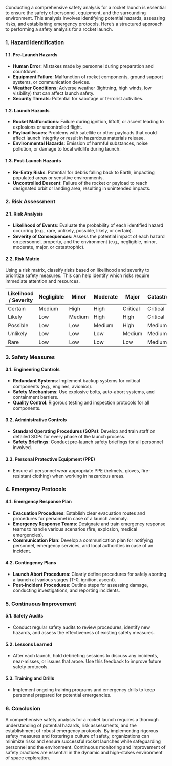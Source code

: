 Conducting a comprehensive safety analysis for a rocket launch is essential to ensure the safety of personnel, equipment, and the surrounding environment. This analysis involves identifying potential hazards, assessing risks, and establishing emergency protocols. Here’s a structured approach to performing a safety analysis for a rocket launch.

### 1. Hazard Identification

#### 1.1. Pre-Launch Hazards
- **Human Error**: Mistakes made by personnel during preparation and countdown.
- **Equipment Failure**: Malfunction of rocket components, ground support systems, or communication devices.
- **Weather Conditions**: Adverse weather (lightning, high winds, low visibility) that can affect launch safety.
- **Security Threats**: Potential for sabotage or terrorist activities.

#### 1.2. Launch Hazards
- **Rocket Malfunctions**: Failure during ignition, liftoff, or ascent leading to explosions or uncontrolled flight.
- **Payload Issues**: Problems with satellite or other payloads that could affect launch integrity or result in hazardous materials release.
- **Environmental Hazards**: Emission of harmful substances, noise pollution, or damage to local wildlife during launch.

#### 1.3. Post-Launch Hazards
- **Re-Entry Risks**: Potential for debris falling back to Earth, impacting populated areas or sensitive environments.
- **Uncontrolled Descent**: Failure of the rocket or payload to reach designated orbit or landing area, resulting in unintended impacts.

### 2. Risk Assessment

#### 2.1. Risk Analysis
- **Likelihood of Events**: Evaluate the probability of each identified hazard occurring (e.g., rare, unlikely, possible, likely, or certain).
- **Severity of Consequences**: Assess the potential impact of each hazard on personnel, property, and the environment (e.g., negligible, minor, moderate, major, or catastrophic).

#### 2.2. Risk Matrix
Using a risk matrix, classify risks based on likelihood and severity to prioritize safety measures. This can help identify which risks require immediate attention and resources.

| Likelihood / Severity | Negligible | Minor | Moderate | Major | Catastrophic |
|-----------------------|------------|-------|----------|-------|--------------|
| Certain               | Medium     | High  | High     | Critical | Critical     |
| Likely                | Low        | Medium| High     | High  | Critical     |
| Possible              | Low        | Low   | Medium   | High  | Medium       |
| Unlikely              | Low        | Low   | Low      | Medium| Medium       |
| Rare                  | Low        | Low   | Low      | Low   | Medium       |

### 3. Safety Measures

#### 3.1. Engineering Controls
- **Redundant Systems**: Implement backup systems for critical components (e.g., engines, avionics).
- **Safety Mechanisms**: Use explosive bolts, auto-abort systems, and containment barriers.
- **Quality Control**: Rigorous testing and inspection protocols for all components.

#### 3.2. Administrative Controls
- **Standard Operating Procedures (SOPs)**: Develop and train staff on detailed SOPs for every phase of the launch process.
- **Safety Briefings**: Conduct pre-launch safety briefings for all personnel involved.

#### 3.3. Personal Protective Equipment (PPE)
- Ensure all personnel wear appropriate PPE (helmets, gloves, fire-resistant clothing) when working in hazardous areas.

### 4. Emergency Protocols

#### 4.1. Emergency Response Plan
- **Evacuation Procedures**: Establish clear evacuation routes and procedures for personnel in case of a launch anomaly.
- **Emergency Response Teams**: Designate and train emergency response teams to handle various scenarios (fire, explosion, medical emergencies).
- **Communication Plan**: Develop a communication plan for notifying personnel, emergency services, and local authorities in case of an incident.

#### 4.2. Contingency Plans
- **Launch Abort Procedures**: Clearly define procedures for safely aborting a launch at various stages (T-0, ignition, ascent).
- **Post-Incident Procedures**: Outline steps for assessing damage, conducting investigations, and reporting incidents.

### 5. Continuous Improvement

#### 5.1. Safety Audits
- Conduct regular safety audits to review procedures, identify new hazards, and assess the effectiveness of existing safety measures.

#### 5.2. Lessons Learned
- After each launch, hold debriefing sessions to discuss any incidents, near-misses, or issues that arose. Use this feedback to improve future safety protocols.

#### 5.3. Training and Drills
- Implement ongoing training programs and emergency drills to keep personnel prepared for potential emergencies.

### 6. Conclusion

A comprehensive safety analysis for a rocket launch requires a thorough understanding of potential hazards, risk assessments, and the establishment of robust emergency protocols. By implementing rigorous safety measures and fostering a culture of safety, organizations can minimize risks and ensure successful rocket launches while safeguarding personnel and the environment. Continuous monitoring and improvement of safety practices are essential in the dynamic and high-stakes environment of space exploration.